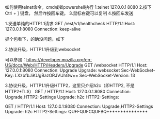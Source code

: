 如何使用telnet命令，cmd或者powershell执行
1.telnet 127.0.0.1 8080
2.按下Ctrl + ] 键盘， 然后咋按回车键。
3.鼠标右键可以复制
4.按回车发送




1.发送单纯的HTTP1.1请求
GET /rest/v1/healthcheck HTTP/1.1
Host: 127.0.0.1:8080
Connection: keep-alive

抓个包看下，的确没问题，如下






2.协议升级，HTTP1.1升级到websocket

可以参照：https://developer.mozilla.org/en-US/docs/Web/HTTP/Headers/Upgrade
GET /websocket HTTP/1.1
Host: 127.0.0.1:8080
Connection: Upgrade
Upgrade: websocket
Sec-WebSocket-Key: LXzbfbJiKUgBazORJVUhGw==
Sec-WebSocket-Version: 13



3.协议升级，HTTP1.1升级HTTP2，这里只介绍h2c（即HTTP2, 不是HTTP2+TLS）
GET / HTTP/1.1
Host: 127.0.0.1:8080
Connection: Upgrade,HTTP2-Settings
Upgrade: h2c
HTTP2-Settings:

GET / HTTP/1.1
Host: 127.0.0.1:8080
Connection: Upgrade,HTTP2-Settings
Upgrade: h2c
HTTP2-Settings: QUFFQUFCQUFBQ***************
